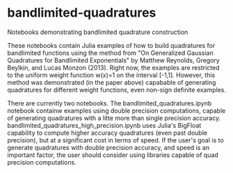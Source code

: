 # bandlimited-quadratures
Notebooks demonstrating bandlimited quadrature construction

These notebooks contain Julia examples of how to build quadratures for bandlimited functions using the method from "On Generalized Gaussian Quadratures for Bandlimited Exponentials" by Matthew Reynolds, Gregory Beylkin, and Lucas Monzon (2013). Right now, the examples are restricted to the uniform weight function w(x)=1 on the interval [-1,1]. However, this method was demonstrated (in the paper above) capabable of generating quadratures for different weight functions, even non-sign definite examples. 

There are currently two notebooks. The bandlimited_quadratures.ipynb notebook containw examples using double precision computations, capable of generating quadratures with a litte more than single precision accuracy. bandlimited_quadratures_high_precision.ipynb uses Julia's BigFloat capability to compute higher accuracy quadratures (even past double precision), but at a significant cost in terms of speed. If the user's goal is to generate quadratures with double precision accuracy, and speed is an important factor, the user should consider using libraries capable of quad precision computations.

